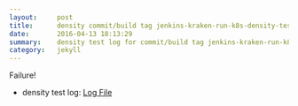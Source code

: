 ```yaml
---
layout:     post
title:      density commit/build tag jenkins-kraken-run-k8s-density-tests-46-3
date:       2016-04-13 18:13:29
summary:    density test log for commit/build tag jenkins-kraken-run-k8s-density-tests-46-3.
category:   jekyll
---
```


Failure!

- density test log: [Log File](http://s3-us-west-2.amazonaws.com/kraken-e2e-logs/density/jenkins-kraken-run-k8s-density-tests-46-3.log)
